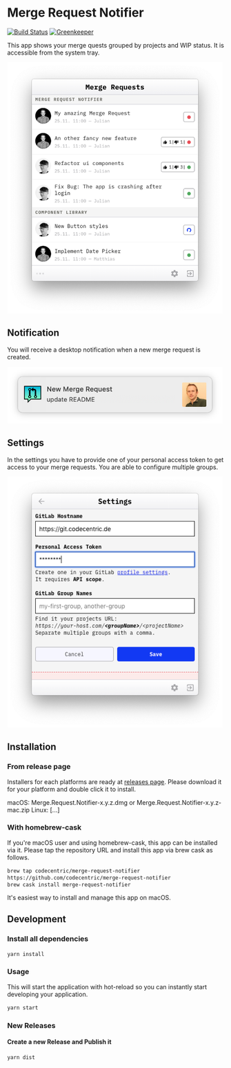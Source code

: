 # Merge Request Notifier

[![Build Status](https://travis-ci.org/codecentric/merge-request-notifier.svg?branch=master)](https://travis-ci.org/codecentric/merge-request-notifier) 
[![Greenkeeper](https://badges.greenkeeper.io/codecentric/merge-request-notifier.svg)](https://greenkeeper.io/)

This app shows your merge quests grouped by projects and WIP status. It is accessible from the system tray.

<img src="./images/app.png" width=500 alt="App Screenshot">

## Notification
You will receive a desktop notification when a new merge request is created.

<img src="./images/notification.png" width=500 alt="Notification Screenshot">

## Settings
In the settings you have to provide one of your personal access token to get access to your merge requests. 
You are able to configure multiple groups.

<img src="./images/settings.png" width=500 alt="Settings Screenshot">

## Installation
### From release page
Installers for each platforms are ready at [releases page](https://github.com/codecentric/merge-request-notifier/releases).
Please download it for your platform and double click it to install.

macOS: Merge.Request.Notifier-x.y.z.dmg or Merge.Request.Notifier-x.y.z-mac.zip
Linux: [...]

### With homebrew-cask
If you're macOS user and using homebrew-cask, this app can be installed via it. Please tap the repository URL and install this app via brew cask as follows.

```
brew tap codecentric/merge-request-notifier https://github.com/codecentric/merge-request-notifier
brew cask install merge-request-notifier
```
It's easiest way to install and manage this app on macOS.

## Development
### Install all dependencies 

```bash
yarn install
```

### Usage
This will start the application with hot-reload so you can instantly start developing your application.

```bash
yarn start
```

### New Releases
#### Create a new Release and Publish it
```bash
yarn dist
```
